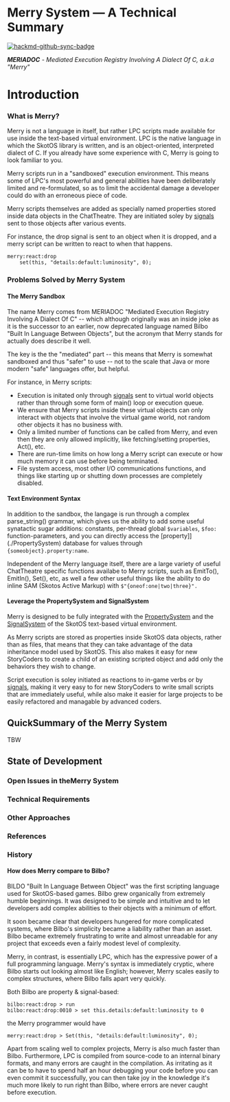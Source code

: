 # Merry System — A Technical Summary

[![hackmd-github-sync-badge](https://hackmd.io/dpMA4UHTQ_GbuNhouwUaYw/badge)](https://hackmd.io/dpMA4UHTQ_GbuNhouwUaYw)

_**MERIADOC** - Mediated Execution Registry Involving A Dialect Of C, a.k.a "Merry"_

# Introduction

### What is Merry?

Merry is not a language in itself, but rather LPC scripts made available for use inside the text-based virtual environment. LPC is the native language in which the SkotOS library is written, and is an object-oriented, interpreted dialect of C. If you already have some experience with C, Merry is going to look familiar to you.

Merry scripts run in a "sandboxed" execution environment. This means some of LPC's most powerful and general abilities have been deliberately limited and re-formulated, so as to limit the accidental damage a developer could do with an erroneous piece of code. 

Merry scripts themselves are added as specially named properties stored inside data objects in the ChatTheatre. They are initiated soley by [signals](./SignalSystem) sent to those objects after various events.

For instance, the drop signal is sent to an object when it is dropped, and a merry script can be written to react to when that happens.

```
merry:react:drop
    set(this, "details:default:luminosity", 0);
```

### Problems Solved by Merry System

#### The Merry Sandbox

The name Merry comes from MERIADOC "Mediated Execution Registry Involving A Dialect Of C" -- which although originally was an inside joke as it is the successor to an earlier, now deprecated language named Bilbo "Built In Language Between Objects", but the acronym that Merry stands for actually does describe it well.

The key is the the "mediated" part -- this means that Merry is somewhat sandboxed and thus "safer" to use -- not to the scale that Java or more modern "safe" languages offer, but helpful. 

For instance, in Merry scripts:

* Execution is initated only through [signals](./SignalSystem) sent to virtual world objects rather than through some form of main() loop or execution queue. 
* We ensure that Merry scripts inside these virtual objects can only interact with objects that involve the virtual game world, not random other objects it has no business with.
* Only a limited number of functions can be called from Merry, and even then they are only allowed implicitly, like fetching/setting properties, Act(), etc.
* There are run-time limits on how long a Merry script can execute or how much memory it can use before being terminated.
* File system access, most other I/O communications functions, and things like starting up or shutting down processes are completely disabled.

#### Text Environment Syntax

In addition to the sandbox, the langage is run through a complex parse_string() grammar, which gives us the ability to add some useful synatactic sugar additions: constants, per-thread global `$variables`, `$foo:` function-parameters, and you can directly access the [property]](./PropertySystem) database for values through `{someobject}.property:name`.

Independent of the Merry language itself, there are a large variety of useful ChatTheatre specific functions availabe to Merry scripts, such as EmitTo(), EmitIn(), Set(), etc, as well a few other useful things like the ability to do inline SAM (Skotos Active Markup) with `$"{oneof:one|two|three}".`

#### Leverage the PropertySystem and SignalSystem

Merry is designed to be fully integrated with the [PropertySystem](./PropertySystem) and the [SignalSystem](./SignalSystem) of the SkotOS text-based virtual environment.

As Merry scripts are stored as properties inside SkotOS data objects, rather than as files, that means that they can take advantage of the data inheritance model used by SkotOS. This also makes it easy for new StoryCoders to create a child of an existing scripted object and add only the behaviors they wish to change.

Script execution is soley initiated as reactions to in-game verbs or by [signals](./SignalSystem), making it very easy to for new StoryCoders to write small scripts that are immediately useful, while also make it easier for large projects to be easily refactored and managable by advanced coders.

## QuickSummary of the Merry System

TBW

## State of Development

### Open Issues in theMerry System

### Technical Requirements

### Other Approaches

### References

### History

#### How does Merry compare to Bilbo?

BILDO "Built In Language Between Object" was the first scripting language used for SkotOS-based games. Bilbo grew organically from extremely humble beginnings. It was designed to be simple and intuitive and to let developers add complex abilities to their objects with a minimum of effort.

It soon became clear that developers hungered for more complicated systems, where Bilbo's simplicity became a liability rather than an asset. Bilbo became extremely frustrating to write and almost unreadable for any project that exceeds even a fairly modest level of complexity.

Merry, in contrast, is essentially LPC, which has the expressive power of a full programming language. Merry's syntax is immediately cryptic, where Bilbo starts out looking almost like English; however, Merry scales easily to complex structures, where Bilbo falls apart very quickly.

Both Bilbo are property & signal-based: 

```
bilbo:react:drop > run
bilbo:react:drop:0010 > set this.details:default:luminosity to 0
```

the Merry programmer would have

```
merry:react:drop > Set(this, "details:default:luminosity", 0);
```

Apart from scaling well to complex projects, Merry is also much faster than Bilbo. Furthermore, LPC is compiled from source-code to an internal binary formats, and many errors are caught in the compilation. As irritating as it can be to have to spend half an hour debugging your code before you can even commit it successfully, you can then take joy in the knowledge it's much more likely to run right than Bilbo, where errors are never caught before execution.


